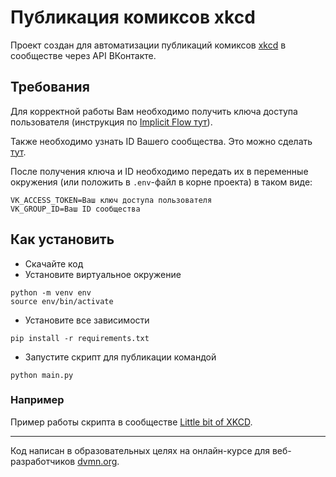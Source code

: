 # Публикация комиксов xkcd

Проект создан для автоматизации публикаций комиксов [xkcd](https://xkcd.com/)
в сообществе через API ВКонтакте.

## Требования

Для корректной работы Вам необходимо получить ключа доступа пользователя 
(инструкция по [Implicit Flow тут](https://vk.com/dev/implicit_flow_user)).

Также необходимо узнать ID Вашего сообщества. Это можно сделать
[тут](https://regvk.com/id/).

После получения ключа и ID необходимо передать их в переменные окружения (или 
положить в `.env`-файл в корне проекта) в таком виде:

```shell
VK_ACCESS_TOKEN=Ваш ключ доступа пользователя
VK_GROUP_ID=Ваш ID сообщества
```

## Как установить

- Скачайте код
- Установите виртуальное окружение
```shell
python -m venv env
source env/bin/activate
```
- Установите все зависимости
```shell
pip install -r requirements.txt
```
- Запустите скрипт для публикации командой
```shell
python main.py
```

### Например

Пример работы скрипта в сообществе 
[Little bit of XKCD](https://vk.com/bit_of_xkcd).


***
Код написан в образовательных целях на онлайн-курсе для веб-разработчиков [dvmn.org](https://dvmn.org/).